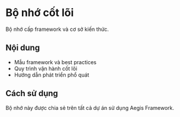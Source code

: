 # Bộ nhớ cốt lõi

Bộ nhớ cấp framework và cơ sở kiến thức.

## Nội dung
- Mẫu framework và best practices
- Quy trình vận hành cốt lõi
- Hướng dẫn phát triển phổ quát

## Cách sử dụng
Bộ nhớ này được chia sẻ trên tất cả dự án sử dụng Aegis Framework. 